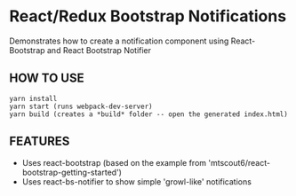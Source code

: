 # React/Redux Bootstrap Notifications

Demonstrates how to create a notification component using React-Bootstrap and React Bootstrap Notifier

## HOW TO USE

```
yarn install
yarn start (runs webpack-dev-server)
yarn build (creates a *build* folder -- open the generated index.html)
```

## FEATURES

* Uses react-bootstrap (based on the example from 'mtscout6/react-bootstrap-getting-started')
* Uses react-bs-notifier to show simple 'growl-like' notifications

